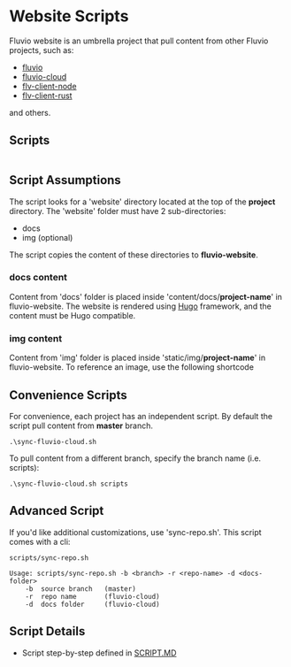 # Website Scripts

Fluvio website is an umbrella project that pull content from other Fluvio projects, such as:
* [fluvio](https://github.com/infinyon/fluvio)
* [fluvio-cloud](https://github.com/infinyon/fluvio-cloud)
* [flv-client-node](https://github.com/infinyon/flv-client-node)
* [flv-client-rust](https://github.com/infinyon/flv-client-rust)

and others.

## Scripts

```

```

## Script Assumptions

The script looks for a 'website' directory located at the top of the **project** directory. The 'website' folder must have 2 sub-directories:

* docs 
* img (optional)

The script copies the content of these directories to **fluvio-website**.

### docs content

Content from 'docs' folder is placed inside 'content/docs/**project-name**' in fluvio-website. The website is rendered using [Hugo](https://gohugo.io/) framework, and the content must be Hugo compatible.

### img content

Content from 'img' folder is placed inside 'static/img/**project-name**' in fluvio-website. To reference an image, use the following shortcode


## Convenience Scripts

For convenience, each project has an independent script. By default the script pull content from **master** branch. 

```
.\sync-fluvio-cloud.sh
```

To pull content from a different branch, specify the branch name (i.e. scripts):

```
.\sync-fluvio-cloud.sh scripts
```

## Advanced Script

If you'd like additional customizations, use 'sync-repo.sh'. This script comes with a cli:

```
scripts/sync-repo.sh

Usage: scripts/sync-repo.sh -b <branch> -r <repo-name> -d <docs-folder>
    -b  source branch   (master)
    -r  repo name       (fluvio-cloud)
    -d  docs folder     (fluvio-cloud)
```


## Script Details

* Script step-by-step defined in [SCRIPT.MD](./SCRIPT.MD)